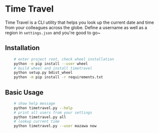 # Time Travel

Time Travel is a CLI utility that helps you look up the current date and time
from your colleagues across the globe. Define a username as well as a region in
`settings.json` and you're good to go~

## Installation

```bash
    # enter project root, check wheel installation
    python -m pip install --user wheel
    # build wheel and install timetravel
    python setup.py bdist_wheel
    python -m pip install -r requirements.txt
```

## Basic Usage

```bash
    # show help message
    python timetravel.py --help
    # print all users from your settings
    python timetravel.py all
    # lookup current time
    python timetravel.py --user mazawa now
```
